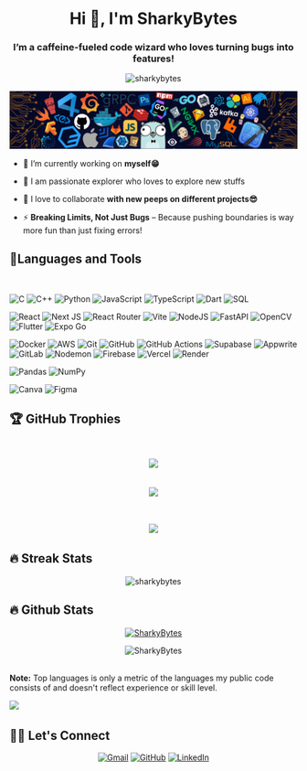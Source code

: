 <h1 align="center">Hi 👋, I'm SharkyBytes</h1>
<h3 align="center">I’m a caffeine-fueled code wizard who loves turning bugs into features!</h3>

<p align="center"> <img src="https://komarev.com/ghpvc/?username=sharkybytes&label=Profile%20views&color=0e75b6&style=flat" alt="sharkybytes" /> </p>

![](https://github.com/SharkyBytes/SharkyBytes/blob/main/img/header_.png)

- 🔭 I’m currently working on **myself😁**

- 🌱 I am passionate explorer who loves to explore new stuffs

- 👯 I love to collaborate **with new peeps on different projects😎**

- ⚡ **Breaking Limits, Not Just Bugs** – Because pushing boundaries is way more fun than just fixing errors!
  

## 🔧Languages and Tools

<br>

<!-- Programming Languages -->
![C](https://img.shields.io/badge/C-%2300599C.svg?style=for-the-badge&logo=c&logoColor=white)  ![C++](https://img.shields.io/badge/C%2B%2B-%2300599C.svg?style=for-the-badge&logo=c%2B%2B&logoColor=white)  ![Python](https://img.shields.io/badge/Python-%233776AB.svg?style=for-the-badge&logo=python&logoColor=yellow)  ![JavaScript](https://img.shields.io/badge/JavaScript-%23F7DF1E.svg?style=for-the-badge&logo=javascript&logoColor=black)  ![TypeScript](https://img.shields.io/badge/TypeScript-%23007ACC.svg?style=for-the-badge&logo=typescript&logoColor=white) ![Dart](https://img.shields.io/badge/Dart-%230175C2.svg?style=for-the-badge&logo=dart&logoColor=white) ![SQL](https://img.shields.io/badge/SQL-%2300f.svg?style=for-the-badge&logo=sqlite&logoColor=white)  

<!-- Frameworks & Libraries -->
![React](https://img.shields.io/badge/React-%2320232a.svg?style=for-the-badge&logo=react&logoColor=%2361DAFB)  ![Next JS](https://img.shields.io/badge/Next.js-%23000000.svg?style=for-the-badge&logo=next.js&logoColor=white)  ![React Router](https://img.shields.io/badge/React_Router-%23D70230?style=for-the-badge&logo=react-router&logoColor=white)  ![Vite](https://img.shields.io/badge/Vite-%23646CFF.svg?style=for-the-badge&logo=vite&logoColor=white)  ![NodeJS](https://img.shields.io/badge/Node.js-%23339933.svg?style=for-the-badge&logo=node.js&logoColor=white)  ![FastAPI](https://img.shields.io/badge/FastAPI-%23005571.svg?style=for-the-badge&logo=fastapi&logoColor=white)  ![OpenCV](https://img.shields.io/badge/OpenCV-%235C3EE8.svg?style=for-the-badge&logo=opencv&logoColor=white) ![Flutter](https://img.shields.io/badge/Flutter-%2302569B.svg?style=for-the-badge&logo=flutter&logoColor=white)  ![Expo Go](https://img.shields.io/badge/Expo%20Go-%23000000.svg?style=for-the-badge&logo=expo&logoColor=white)  

<!-- Tools & Cloud Services -->
![Docker](https://img.shields.io/badge/Docker-%230db7ed.svg?style=for-the-badge&logo=docker&logoColor=white)  ![AWS](https://img.shields.io/badge/AWS-%23FF9900.svg?style=for-the-badge&logo=amazonaws&logoColor=white)  ![Git](https://img.shields.io/badge/Git-%23F05033.svg?style=for-the-badge&logo=git&logoColor=white)  ![GitHub](https://img.shields.io/badge/GitHub-%23121011.svg?style=for-the-badge&logo=github&logoColor=white)  ![GitHub Actions](https://img.shields.io/badge/GitHub%20Actions-%232671E5.svg?style=for-the-badge&logo=githubactions&logoColor=white) ![Supabase](https://img.shields.io/badge/Supabase-%233ECF8E.svg?style=for-the-badge&logo=supabase&logoColor=white)  ![Appwrite](https://img.shields.io/badge/Appwrite-%23F02E65.svg?style=for-the-badge&logo=appwrite&logoColor=white)   ![GitLab](https://img.shields.io/badge/GitLab-%23FC6D26.svg?style=for-the-badge&logo=gitlab&logoColor=white)  ![Nodemon](https://img.shields.io/badge/Nodemon-%2376EEC6.svg?style=for-the-badge&logo=nodemon&logoColor=black) ![Firebase](https://img.shields.io/badge/Firebase-%23FFCA28.svg?style=for-the-badge&logo=firebase&logoColor=black)  ![Vercel](https://img.shields.io/badge/Vercel-%23000000.svg?style=for-the-badge&logo=vercel&logoColor=white)  ![Render](https://img.shields.io/badge/Render-%23046E3B7.svg?style=for-the-badge&logo=render&logoColor=white)  

<!-- Data Science & Visualization -->
![Pandas](https://img.shields.io/badge/Pandas-%23150458.svg?style=for-the-badge&logo=pandas&logoColor=white)  ![NumPy](https://img.shields.io/badge/NumPy-%23013243.svg?style=for-the-badge&logo=numpy&logoColor=white)
<!-- Design Tools -->
![Canva](https://img.shields.io/badge/Canva-%2300C4CC.svg?style=for-the-badge&logo=canva&logoColor=white)  ![Figma](https://img.shields.io/badge/Figma-%23F24E1E.svg?style=for-the-badge&logo=figma&logoColor=white)
<br>
## 🏆 GitHub Trophies
<br>

<p  align="center">
<img src="https://user-images.githubusercontent.com/73097560/115834477-dbab4500-a447-11eb-908a-139a6edaec5c.gif">             
<br><br>



<p align="center"> <img src="https://github-profile-trophy.vercel.app/?username=SharkyBytes&theme=algolia"></a> </p>
<br>

<p  align="center">
<img src="https://user-images.githubusercontent.com/73097560/115834477-dbab4500-a447-11eb-908a-139a6edaec5c.gif">             
<br>


## 🔥 Streak Stats

<p align="center"><img align="center" src="https://github-readme-streak-stats.herokuapp.com/?user=sharkybytes&theme=algolia" alt="sharkybytes" /></p>

## 🔥 Github Stats
<p align="center">
    <a href="https://github.com/SharkyBytes"><img align="center" src="https://github-readme-stats.vercel.app/api?username=SharkyBytes&show_icons=true&locale=en&theme=algolia" alt="SharkyBytes" height="192px"/></a>
	</p>
	<p  align="center">
	  <img src="https://github-readme-stats.vercel.app/api/top-langs?username=SharkyBytes&show_icons=true&locale=en&layout=compact&theme=algolia" alt="SharkyBytes" height="192px"/>
	</p>
  <br/>
  <b>Note:</b> Top languages is only a metric of the languages my public code consists of and doesn't reflect experience or skill level.
  </p>



<img src="https://github-readme-activity-graph.vercel.app/graph?username=SharkyBytes&theme=react&cache_seconds=360">



## 🙋‍♂️ Let's Connect

<p align="center">
	<a href="mailto:garvagarwal.work@gmail.com"><img src="https://img.icons8.com/bubbles/50/000000/gmail.png" alt="Gmail"/></a>
	<a href="https://github.com/SharkyBytes"><img src="https://img.icons8.com/bubbles/50/000000/github.png" alt="GitHub"/></a>
	<a href="https://linkedin.com/in/garv--agarwal"><img src="https://img.icons8.com/bubbles/50/000000/linkedin.png" alt="LinkedIn"/></a>
	
</p>
